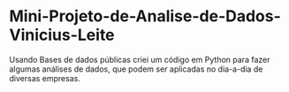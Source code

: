 # Mini-Projeto-de-Analise-de-Dados-Vinicius-Leite
Usando Bases de dados públicas criei um código em Python para fazer algumas análises de dados, que podem ser aplicadas no dia-a-dia de diversas empresas.
